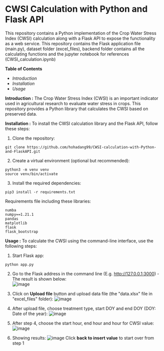 # CWSI Calculation with Python and Flask API
This repository contains a Python implementation of the Crop Water Stress Index (CWSI) calculation along with a Flask API to expose the functionality as a web service.
This repository contains the Flask application file (main.py), dataset folder (excel_files), backend folder contains all the calculating functions and the jupyter notebook for references (CWSI_calculation.ipynb)

**Table of Contents**
- _Introduction_
- _Installation_
- _Usage_

**Introduction :**
The Crop Water Stress Index (CWSI) is an important indicator used in agricultural research to evaluate water stress in crops. This repository provides a Python library that calculates the CWSI based on preserved data.

**Installation :**
To install the CWSI calculation library and the Flask API, follow these steps:

1. Clone the repository:
```
git clone https://github.com/hohadang99/CWSI-calculation-with-Python-and-FlaskAPI.git
```

2. Create a virtual environment (optional but recommended):
```
python3 -m venv venv
source venv/bin/activate
```

3. Install the required dependencies:
```
pip3 install -r requirements.txt
```

Requirements file including these libraries:
```
numba
numpy==1.21.1
pandas
matplotlib
flask
flask_bootstrap
```

**Usage :**
To calculate the CWSI using the command-line interface, use the following steps:

1. Start Flask app:
```
python app.py
```

2. Go to the Flask address in the command line (E.g. http://127.0.0.1:3000) - The result is shown below:   
![image](https://github.com/hohadang99/CWSI-calculation-with-Python-and-FlaskAPI/assets/40363911/1f016899-80c1-4936-adbc-9395a19e34a1)

3. Click on **Upload file** button and upload data file (the "data.xlsx" file in "excel_files" folder):
![image](https://github.com/hohadang99/CWSI-calculation-with-Python-and-FlaskAPI/assets/40363911/7c57546e-d6b9-45dd-a4aa-f299d6d09ae6)

4. After upload file, choose treatment type, start DOY and end DOY (DOY: Date of the year):
![image](https://github.com/hohadang99/CWSI-calculation-with-Python-and-FlaskAPI/assets/40363911/692f710e-052e-4c2a-a8de-0e032b87ecb9)

5. After step 4, choose the start hour, end hour and hour for CWSI value:
![image](https://github.com/hohadang99/CWSI-calculation-with-Python-and-FlaskAPI/assets/40363911/bfcb0452-c7f0-4136-b406-7261d9b50e12)

6. Showing results:
![image](https://github.com/hohadang99/CWSI-calculation-with-Python-and-FlaskAPI/assets/40363911/6c1f0587-157d-4121-9302-42d77d68be9c)
Click **back to insert value** to start over from step 1
